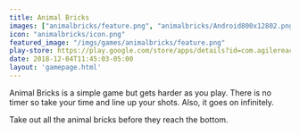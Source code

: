 ```yaml
---
title: Animal Bricks
images: ["animalbricks/feature.png", "animalbricks/Android800x12802.png"]
icon: "animalbricks/icon.png"
featured_image: "/imgs/games/animalbricks/feature.png"
play-store: https://play.google.com/store/apps/details?id=com.agilereaction.animalbricks
date: 2018-12-04T11:45:03-05:00
layout: 'gamepage.html'
---
```


Animal Bricks is a simple game but gets harder as you play. There is no timer so take your time and line up your shots. Also, it goes on infinitely.

Take out all the animal bricks before they reach the bottom.